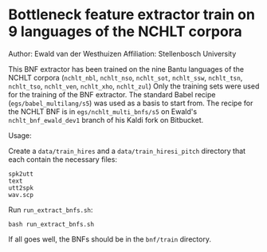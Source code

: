 # Bottleneck feature extractor train on 9 languages of the NCHLT corpora

Author: Ewald van der Westhuizen
Affiliation: Stellenbosch University

This BNF extractor has been trained on the nine Bantu languages of the NCHLT corpora
(`nchlt_nbl`, `nchlt_nso`, `nchlt_sot`, `nchlt_ssw`, `nchlt_tsn`, `nchlt_tso`, `nchlt_ven`, `nchlt_xho`, `nchlt_zul`)
Only the training sets were used for the training of the BNF extractor. The standard Babel recipe (`egs/babel_multilang/s5`)
was used as a basis to start from. The recipe for the NCHLT BNF is in `egs/nchlt_multi_bnfs/s5` on Ewald's `nchlt_bnf_ewald_dev1`
branch of his Kaldi fork on Bitbucket.

Usage:

Create a `data/train_hires` and a `data/train_hiresi_pitch` directory that each contain the necessary files:

    spk2utt
    text
    utt2spk
    wav.scp

Run `run_extract_bnfs.sh`:

    bash run_extract_bnfs.sh

If all goes well, the BNFs should be in the `bnf/train` directory.

